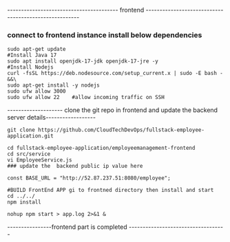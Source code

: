 ----------------------------------------   frontend ------------------------------------------------------
### connect to frontend instance install below dependencies 
```
sudo apt-get update 
#Install Java 17
sudo apt install openjdk-17-jdk openjdk-17-jre -y
#Install Nodejs
curl -fsSL https://deb.nodesource.com/setup_current.x | sudo -E bash - &&\
sudo apt-get install -y nodejs 
sudo ufw allow 3000
sudo ufw allow 22    #allow incoming traffic on SSH
 ```
-------------------- clone the git repo in frontend and update the backend server details------------------
```
git clone https://github.com/CloudTechDevOps/fullstack-employee-application.git

cd fullstack-employee-application/employeemanagement-frontend
cd src/service
vi EmployeeService.js
### update the  backend public ip value here

const BASE_URL = "http://52.87.237.51:8080/employee";

#BUILD FrontEnd APP gi to frontned directory then install and start 
cd ../../
npm install

nohup npm start > app.log 2>&1 &
```
----------------frontend part is completed -----------------------------------
